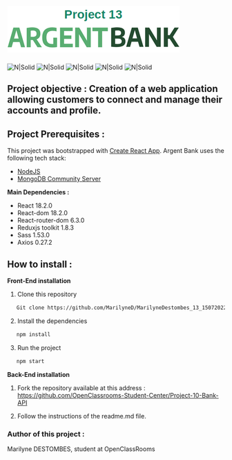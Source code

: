 # ![ArgentBank](/public/img/argentbankp13.png)

![N|Solid](https://badgen.net/badge/React/18.2.0/blue?icon=react) ![N|Solid](https://badgen.net/badge/npm/8.11.0/red?icon=react) ![N|Solid](https://badgen.net/badge/Sass/1.53.0/pink?icon=react) ![N|Solid](https://badgen.net/badge/Redux/1.8.3/green?icon=react) ![N|Solid](https://badgen.net/badge/Axios/0.27.2/purple?icon=react)

## Project objective : Creation of a web application allowing customers to connect and manage their accounts and profile.

## Project Prerequisites :

This project was bootstrapped with [Create React App](https://github.com/facebook/create-react-app).
Argent Bank uses the following tech stack:

- [NodeJS](https://nodejs.org/en/)
- [MongoDB Community Server](https://www.mongodb.com/try/download/community)

**Main Dependencies :**

- React 18.2.0
- React-dom 18.2.0
- React-router-dom 6.3.0
- Reduxjs toolkit 1.8.3
- Sass 1.53.0
- Axios 0.27.2

## How to install :

**Front-End installation**

1. Clone this repository

```sh
   Git clone https://github.com/MarilyneD/MarilyneDestombes_13_15072022.git
```

2. Install the dependencies

```sh
   npm install
```

3. Run the project

```sh
   npm start
```

**Back-End installation**

1. Fork the repository available at this address :
   https://github.com/OpenClassrooms-Student-Center/Project-10-Bank-API

2. Follow the instructions of the readme.md file.

### Author of this project :

Marilyne DESTOMBES, student at OpenClassRooms

